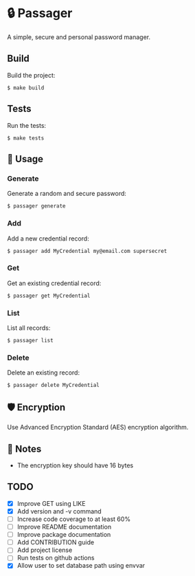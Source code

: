 # :lock: Passager

A simple, secure and personal password manager.

## Build

Build the project:

```
$ make build
```

## Tests

Run the tests:

```
$ make tests
```

## 🚸 Usage

### Generate

Generate a random and secure password:

```
$ passager generate
```

### Add

Add a new credential record:

```
$ passager add MyCredential my@email.com supersecret
```

### Get

Get an existing credential record:

```
$ passager get MyCredential
```

### List

List all records:

```
$ passager list
```

### Delete

Delete an existing record:

```
$ passager delete MyCredential
```

## :shield: Encryption

Use Advanced Encryption Standard (AES) encryption algorithm.

## 📓 Notes

- The encryption key should have 16 bytes

## TODO

- [X] Improve GET using LIKE
- [X] Add version and -v command
- [ ] Increase code coverage to at least 60%
- [ ] Improve README documentation
- [ ] Improve package documentation
- [ ] Add CONTRIBUTION guide
- [ ] Add project license
- [ ] Run tests on github actions
- [X] Allow user to set database path using envvar
